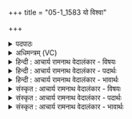 +++
title = "05-1_1583 यो विश्वा"

+++
<details><summary>पदपाठः</summary>

यः꣢। वि꣡श्वा꣢꣯। द꣡य꣢꣯ते। व꣡सु꣢꣯। हो꣡ता꣢꣯। म꣣न्द्रः꣢। ज꣡ना꣢꣯नाम्। म꣡धोः꣢꣯। न। पा꣡त्रा꣢꣯। प्र꣣थमा꣡नि꣢। अ꣣स्मै। प्र꣢। स्तो꣡माः꣢꣯। य꣣न्तु। अग्न꣡ये꣢। १५८३।
</details>

<details><summary>अधिमन्त्रम् (VC)</summary>

- अग्निः
- सौभरिः काण्वः
- बार्हतः प्रगाथः (विषमा बृहती, समा सतोबृहती)
- मध्यमः
</details>

<details><summary>हिन्दी : आचार्य रामनाथ वेदालंकार - विषयः</summary>

प्रथम ऋचा की व्याख्या पूर्वार्चिक में ४४ क्रमाङ्क पर परमात्मा की स्तुति के विषय में की जा चुकी है। यहाँ एक-साथ परमात्मा और आचार्य दोनों को लक्ष्य करके कहते हैं।
</details>

<details><summary>हिन्दी : आचार्य रामनाथ वेदालंकार - पदार्थः</summary>

पदार्थान्वय -  (होता) ब्रह्माण्ड-यज्ञ वा शिक्षा-यज्ञ का कर्ता, (जनानाम्) मनुष्यों को (मन्द्रः) आनन्द देनेवाला (यः) जो परमात्मा वा आचार्य (विश्वा वसु) सब आध्यात्मिक धनों को वा विद्या-धनों को (ददाति) देता है, (अस्मै अग्नये) ऐसे अग्रनायक परमात्मा वा आचार्य के लिए (प्रथमानि) श्रेष्ठ (मधोः पात्रा न) मधुपूर्ण पात्रों के समान (स्तोमाः) धन्यवाद के वचन (प्र यन्तु) पहुँचें ॥१॥ यहाँ उपमालङ्कार है ॥१॥
</details>

<details><summary>हिन्दी : आचार्य रामनाथ वेदालंकार - भावार्थः</summary>

भावार्थ -  जैसे परमेश्वर पुरुषार्थी को भौतिक और आध्यात्मिक धन प्रदान करता है, वैसे ही आचार्य शिष्यों को विद्या-धन देता है, इसलिए वे दोनों सबके द्वारा अभिनन्दन करने योग्य हैं ॥१॥
</details>

<details><summary>संस्कृत : आचार्य रामनाथ वेदालंकार - विषयः</summary>

तत्र प्रथमा ऋक् पूर्वार्चिके ४४ क्रमाङ्के परमात्मस्तुतिविषये व्याख्याता। अत्र युगपत् परमात्मानमाचार्यं चोद्दिश्य ब्रूते।
</details>

<details><summary>संस्कृत : आचार्य रामनाथ वेदालंकार - पदार्थः</summary>

पदार्थान्वय -  (होता) ब्रह्माण्डयज्ञस्य शिक्षायज्ञस्य वा सम्पादकः, (जनानाम्) मनुष्याणाम् (मन्द्रः) आनन्दजनकः (यः) परमात्मा आचार्यो वा (विश्वा वसु) विश्वानि वसूनि सर्वाणि आध्यात्मिकानि धनानि विद्याधनानि वा (दयते) ददाति। (अस्मै अग्नये) एतादृशाय अग्रनायकाय परमात्मने आचार्याय वा (प्रथमानि) श्रेष्ठानि (मधोः पात्रा न) मधुना पूर्णानि पात्राणि इव (स्तोमाः) धन्यवादवचनानि (प्र यन्तु) प्र गच्छन्तु ॥१॥ अत्रोपमालङ्कारः ॥१॥
</details>

<details><summary>संस्कृत : आचार्य रामनाथ वेदालंकार - भावार्थः</summary>

भावार्थ -  यथा परमेश्वरः पुरुषार्थिने भौतिकान्याध्यात्मिकानि च धनानि ददाति तथाऽऽचार्यः शिष्येभ्यो विद्याधनानि प्रयच्छतीति तौ सर्वैरभिनन्दनीयौ ॥१॥
</details>